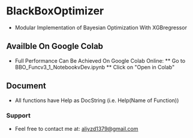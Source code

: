 # BlackBoxOptimizer
* Modular Implementation of Bayesian Optimization With XGBregressor

## Availble On Google Colab
* Full Performance Can Be Achieved On Google Colab Online:
** Go to BBO_Funcv3_1_NotebookvDev.ipynb
** Click on "Open in Colab"

## Document
* All functions have Help as DocString (i.e. Help(Name of Function))

### Support
* Feel free to contact me at: aliyzd1379@gmail.com
